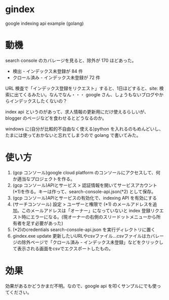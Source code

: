 # gindex
google indexing api example (golang)

# 動機
search console のカバレージを見ると、除外が 170 ほどあった。

* 検出 - インデックス未登録が 84 件
* クロール済み - インデックス未登録が 72 件

URL 検査で「インデックス登録をリクエスト」すると、1日ほどすると、site: 検索に出てくるみたい。なんでなん・・・
google さん、しょうもないブログやからインデックスしたくないの？

index api というのがあって、求人情報の更新用にだけ使えるらしいが、blogger のページなどを食わせるとどうなるのか。

windows に(自分が比較的不自由なく使える)python を入れるのもめんどいし、たまには使っておかないと忘れてしまうので golang で書いてみた。

# 使い方
1. (gcp コンソール)google cloud platform のコンソールにアクセスして、何か適当なプロジェクトを作る。
2. (gcp コンソール)APIとサービス > 認証情報を開いてサービスアカウント(*1)を作る。キーは作って、search-console-api.json(*2) として保存。
4. (gcp コンソール)APIとサービスの有効化で、indexing API を有効にする
5. (サーチコンソール) 設定 > ユーザーと権限で (*1) のメールアドレスを追加。このメールアドレスは「オーナー」になっていないと index 登録リクエスト時にエラーになる。(現オーナーの右側のスリードットメニューから所有者を足す必要があった)
6. (*2)のcredentials search-console-api.json を実行ディレクトリに置く
7. gindex.exe update 更新したいURLやcsvファイル...csvファイルはカバレージの除外ページで「クロール済み - インデックス未登録」などをクリックして表示される画面をcsvでエクスポートしたもの。

# 効果
効果があるかどうかまだ不明。なので、google api を叩くサンプルにでも使ってください。
